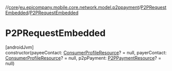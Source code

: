 //[core](../../../index.md)/[eu.epicompany.mobile.core.network.model.p2ppayment](../index.md)/[P2PRequestEmbedded](index.md)/[P2PRequestEmbedded](-p2-p-request-embedded.md)

# P2PRequestEmbedded

[androidJvm]\
constructor(payeeContact: [ConsumerProfileResource](../../eu.epicompany.mobile.core.network.model.consumer/-consumer-profile-resource/index.md)? = null, payerContact: [ConsumerProfileResource](../../eu.epicompany.mobile.core.network.model.consumer/-consumer-profile-resource/index.md)? = null, p2pPayment: [P2PPaymentResource](../-p2-p-payment-resource/index.md)? = null)
